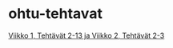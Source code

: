 # ohtu-tehtavat
[Viikko 1, Tehtävät 2-13 ja Viikko 2, Tehtävät 2-3](https://github.com/ikpa/ohtu-2020-viikko1)
